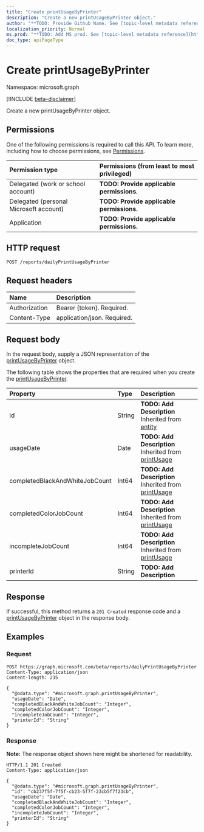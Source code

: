 ```yaml
---
title: "Create printUsageByPrinter"
description: "Create a new printUsageByPrinter object."
author: "**TODO: Provide Github Name. See [topic-level metadata reference](https://msgo.azurewebsites.net/add/document/guidelines/metadata.html#topic-level-metadata)**"
localization_priority: Normal
ms.prod: "**TODO: Add MS prod. See [topic-level metadata reference](https://msgo.azurewebsites.net/add/document/guidelines/metadata.html#topic-level-metadata)**"
doc_type: apiPageType
---
```


# Create printUsageByPrinter
Namespace: microsoft.graph

[!INCLUDE [beta-disclaimer](../../includes/beta-disclaimer.md)]

Create a new printUsageByPrinter object.

## Permissions
One of the following permissions is required to call this API. To learn more, including how to choose permissions, see [Permissions](/graph/permissions-reference).

|Permission type|Permissions (from least to most privileged)|
|:---|:---|
|Delegated (work or school account)|**TODO: Provide applicable permissions.**|
|Delegated (personal Microsoft account)|**TODO: Provide applicable permissions.**|
|Application|**TODO: Provide applicable permissions.**|

## HTTP request

<!-- {
  "blockType": "ignored"
}
-->
``` http
POST /reports/dailyPrintUsageByPrinter
```

## Request headers
|Name|Description|
|:---|:---|
|Authorization|Bearer {token}. Required.|
|Content-Type|application/json. Required.|

## Request body
In the request body, supply a JSON representation of the [printUsageByPrinter](../resources/printusagebyprinter.md) object.

The following table shows the properties that are required when you create the [printUsageByPrinter](../resources/printusagebyprinter.md).

|Property|Type|Description|
|:---|:---|:---|
|id|String|**TODO: Add Description** Inherited from [entity](../resources/entity.md)|
|usageDate|Date|**TODO: Add Description** Inherited from [printUsage](../resources/printusage.md)|
|completedBlackAndWhiteJobCount|Int64|**TODO: Add Description** Inherited from [printUsage](../resources/printusage.md)|
|completedColorJobCount|Int64|**TODO: Add Description** Inherited from [printUsage](../resources/printusage.md)|
|incompleteJobCount|Int64|**TODO: Add Description** Inherited from [printUsage](../resources/printusage.md)|
|printerId|String|**TODO: Add Description**|



## Response

If successful, this method returns a `201 Created` response code and a [printUsageByPrinter](../resources/printusagebyprinter.md) object in the response body.

## Examples

### Request
<!-- {
  "blockType": "request",
  "name": "create_printusagebyprinter_from_"
}
-->
``` http
POST https://graph.microsoft.com/beta/reports/dailyPrintUsageByPrinter
Content-Type: application/json
Content-length: 235

{
  "@odata.type": "#microsoft.graph.printUsageByPrinter",
  "usageDate": "Date",
  "completedBlackAndWhiteJobCount": "Integer",
  "completedColorJobCount": "Integer",
  "incompleteJobCount": "Integer",
  "printerId": "String"
}
```


### Response
**Note:** The response object shown here might be shortened for readability.
<!-- {
  "blockType": "response",
  "truncated": true,
  "@odata.type": "microsoft.graph.printUsageByPrinter"
}
-->
``` http
HTTP/1.1 201 Created
Content-Type: application/json

{
  "@odata.type": "#microsoft.graph.printUsageByPrinter",
  "id": "cb237f5f-7f5f-cb23-5f7f-23cb5f7f23cb",
  "usageDate": "Date",
  "completedBlackAndWhiteJobCount": "Integer",
  "completedColorJobCount": "Integer",
  "incompleteJobCount": "Integer",
  "printerId": "String"
}
```

